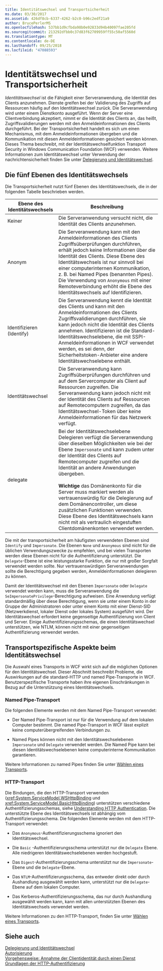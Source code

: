 ```yaml
---
title: Identitätswechsel und Transportsicherheit
ms.date: 03/30/2017
ms.assetid: 426df8cb-6337-4262-b2c0-b96c2edf21a9
author: BrucePerlerMS
ms.openlocfilehash: 537bb1d9cfbda98b0e92833d94b40097fae205fd
ms.sourcegitcommit: 213292dfbb0c37d83f62709959ff55c50af5560d
ms.translationtype: MT
ms.contentlocale: de-DE
ms.lasthandoff: 09/25/2018
ms.locfileid: "47088593"
---
```

# <a name="using-impersonation-with-transport-security"></a>Identitätswechsel und Transportsicherheit
*Identitätswechsel* ist die Fähigkeit einer Serveranwendung, die Identität des Clients anzunehmen. Dienste greifen bei der Validierung des Zugriffs auf Ressourcen häufig auf den Identitätswechsel zurück. Die Serveranwendung wird unter einem Dienstkonto ausgeführt. Wenn der Server eine Clientverbindung akzeptiert, nimmt er die Identität des Clients an, das heißt, Zugriffsvalidierungen werden mit den Anmeldeinformationen des Clients durchgeführt. Bei der Transportsicherheit handelt es sich um einen Mechanismus, mit dem Anmeldeinformationen übergeben und die Kommunikation mit diesen Anmeldeinformationen gesichert werden können. Dieses Thema beschreibt, mit der Identitätswechselfunktion Transport Security in Windows Communication Foundation (WCF) verwenden. Weitere Informationen zum Identitätswechsel unter Verwendung der nachrichtensicherheit finden Sie unter [Delegierung und Identitätswechsel](../../../../docs/framework/wcf/feature-details/delegation-and-impersonation-with-wcf.md).  
  
## <a name="five-impersonation-levels"></a>Die fünf Ebenen des Identitätswechsels  
 Die Transportsicherheit nutzt fünf Ebenen des Identitätswechsels, die in der folgenden Tabelle beschrieben werden.  
  
|Ebene des Identitätswechsels|Beschreibung|  
|-------------------------|-----------------|  
|Keiner|Die Serveranwendung versucht nicht, die Identität des Clients anzunehmen.|  
|Anonym|Die Serveranwendung kann mit den Anmeldeinformationen des Clients Zugriffsüberprüfungen durchführen, erhält jedoch keine Informationen über die Identität des Clients. Diese Ebene des Identitätswechsels ist nur sinnvoll bei einer computerinternen Kommunikation, z.&#160;B. bei Named Pipes (benannten Pipes). Die Verwendung von `Anonymous` mit einer Remoteverbindung erhöht die Ebene des Identitätswechsels auf Identifizieren.|  
|Identifizieren (Identify)|Die Serveranwendung kennt die Identität des Clients und kann mit den Anmeldeinformationen des Clients Zugriffsvalidierungen durchführen, sie kann jedoch nicht die Identität des Clients annehmen. Identifizieren ist die Standard-Identitätswechselebene, die mit SSPI-Anmeldeinformationen in WCF verwendet werden, es sei denn, der Sicherheitstoken-Anbieter eine andere Identitätswechselebene enthält.|  
|Identitätswechsel|Die Serveranwendung kann Zugriffsüberprüfungen durchführen und auf dem Servercomputer als Client auf Ressourcen zugreifen. Die Serveranwendung kann jedoch nicht mit der Identität des Clients auf Ressourcen auf Remotecomputern zugreifen, da das Identitätswechsel-Token über keine Anmeldeinformationen für das Netzwerk verfügt.|  
|delegate|Bei der Identitätswechselebene Delegieren verfügt die Serveranwendung über dieselben Möglichkeiten wie bei der Ebene `Impersonate` und kann zudem unter der Identität des Clients auf Remotecomputer zugreifen und die Identität an andere Anwendungen übergeben.<br /><br /> **Wichtige** das Domänenkonto für die Server muss markiert werden als vertrauenswürdig für die Delegierung auf dem Domänencontroller, um diese zusätzlichen Funktionen verwenden. Diese Ebene des Identitätswechsels kann nicht mit als vertraulich eingestuften Clientdomänenkonten verwendet werden.|  
  
 Die mit der transportsicherheit am häufigsten verwendeten Ebenen sind `Identify` und `Impersonate`. Die Ebenen `None` und `Anonymous` sind nicht für die üblichen Verwendungszwecke zu empfehlen, und bei vielen Transporten werden diese Ebenen nicht für die Authentifizierung unterstützt. Die `Delegate`-Ebene ist eine leistungsstarke Funktion, die nur mit großer Sorgfalt verwendet werden sollte. Nur vertrauenswürdigen Serveranwendungen sollte die Berechtigung gegeben werden, Anmeldeinformationen delegieren zu können.  
  
 Damit der Identitätswechsel mit den Ebenen `Impersonate` oder `Delegate` verwendet werden kann, muss die Serveranwendung die `SeImpersonatePrivilege`-Berechtigung aufweisen. Eine Anwendung verfügt standardmäßig über diese Berechtigung, wenn sie unter einem Konto in der Gruppe der Administratoren oder unter einem Konto mit einer Dienst-SID (Netzwerkdienst, lokaler Dienst oder lokales System) ausgeführt wird. Der Identitätswechsel erfordert keine gegenseitige Authentifizierung von Client und Server. Einige Authentifizierungsschemas, die einen Identitätswechsel unterstützen, wie NTLM, können nicht mit einer gegenseitigen Authentifizierung verwendet werden.  
  
## <a name="transport-specific-issues-with-impersonation"></a>Transportspezifische Aspekte beim Identitätswechsel  
 Die Auswahl eines Transports in WCF wirkt sich auf die möglichen Optionen für den Identitätswechsel. Dieser Abschnitt beschreibt Probleme, die Auswirkungen auf die standard-HTTP und named Pipe-Transporte in WCF. Benutzerspezifische Transporte haben ihre eigenen Einschränkungen in Bezug auf die Unterstützung eines Identitätswechsels.  
  
### <a name="named-pipe-transport"></a>Named Pipe-Transport  
 Die folgenden Elemente werden mit dem Named Pipe-Transport verwendet:  
  
-   Der Named Pipe-Transport ist nur für die Verwendung auf dem lokalen Computer bestimmt. Die named Pipe-Transport in WCF lässt explizit keine computerübergreifenden Verbindungen zu.  
  
-   Named Pipes können nicht mit den Identitätswechselebenen `Impersonate` und `Delegate` verwendet werden. Die Named Pipe kann bei diesen Identitätswechselebenen keine computerinterne Kommunikation garantieren.  
  
 Weitere Informationen zu named Pipes finden Sie unter [Wählen eines Transports](../../../../docs/framework/wcf/feature-details/choosing-a-transport.md).  
  
### <a name="http-transport"></a>HTTP-Transport  
 Die Bindungen, die den HTTP-Transport verwenden (<xref:System.ServiceModel.WSHttpBinding> und <xref:System.ServiceModel.BasicHttpBinding>) unterstützen verschiedene Authentifizierungsschemas, siehe [Understanding HTTP Authentication](../../../../docs/framework/wcf/feature-details/understanding-http-authentication.md). Die unterstützte Ebene des Identitätswechsels ist abhängig vom Authentifizierungsschema. Die folgenden Elemente werden mit dem HTTP-Transport verwendet:  
  
-   Das `Anonymous`-Authentifizierungsschema ignoriert den Identitätswechsel.  
  
-   Die `Basic` -Authentifizierungsschema unterstützt nur die `Delegate` Ebene. Alle niedrigeren Identitätswechselebenen werden hochgestuft.  
  
-   Das `Digest`-Authentifizierungsschema unterstützt nur die `Impersonate`-Ebene und die `Delegate`-Ebene.  
  
-   Das `NTLM`-Authentifizierungsschema, das entweder direkt oder durch Aushandlung ausgewählt werden kann, unterstützt nur die `Delegate`-Ebene auf dem lokalen Computer.  
  
-   Das Kerberos-Authentifizierungsschema, das nur durch Aushandlung ausgewählt werden kann, kann mit allen unterstützten Ebenen des Identitätswechsels verwendet werden.  
  
 Weitere Informationen zu den HTTP-Transport, finden Sie unter [Wählen eines Transports](../../../../docs/framework/wcf/feature-details/choosing-a-transport.md).  
  
## <a name="see-also"></a>Siehe auch  
 [Delegierung und Identitätswechsel](../../../../docs/framework/wcf/feature-details/delegation-and-impersonation-with-wcf.md)  
 [Autorisierung](../../../../docs/framework/wcf/feature-details/authorization-in-wcf.md)  
 [Vorgehensweise: Annahme der Clientidentität durch einen Dienst](../../../../docs/framework/wcf/how-to-impersonate-a-client-on-a-service.md)  
 [Grundlagen der HTTP-Authentifizierung](../../../../docs/framework/wcf/feature-details/understanding-http-authentication.md)
